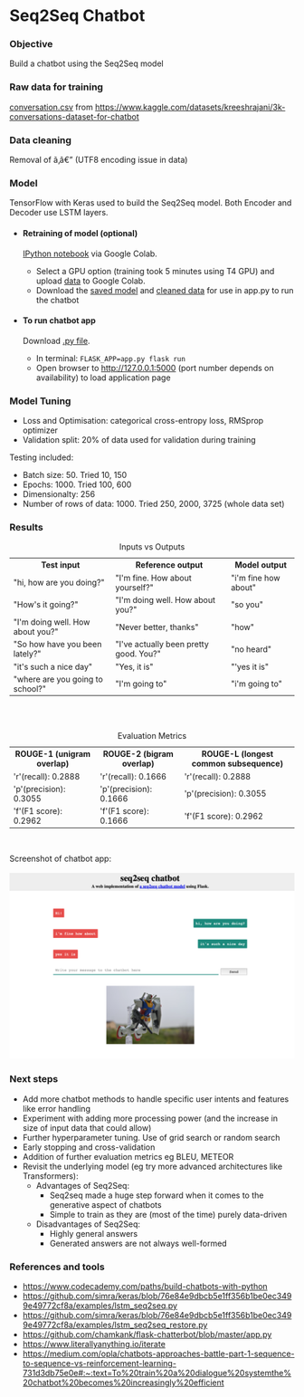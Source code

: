 # Seq2Seq Chatbot
### Objective

Build a chatbot using the Seq2Seq model

### Raw data for training
 
[conversation.csv](training_model/conversation.csv) from https://www.kaggle.com/datasets/kreeshrajani/3k-conversations-dataset-for-chatbot

### Data cleaning

Removal of ã‚â€” (UTF8 encoding issue in data)

### Model

TensorFlow with Keras used to build the Seq2Seq model. Both Encoder and Decoder use LSTM layers.

- <h4>Retraining of model (optional)</h4>

  [IPython notebook](training_model/Train_seq2seq_model.ipynb) via Google Colab. 
  
  - Select a GPU option (training took 5 minutes using T4 GPU) and upload [data](training_model/conversation.csv) to Google Colab. 
  - Download the [saved model](training_model.h5) and [cleaned data](pairs.pkl) for use in app.py to run the chatbot 

- <h4>To run chatbot app</h4>

  Download [.py file](app.py). 
  
  - In terminal: ```FLASK_APP=app.py flask run```
  - Open browser to http://127.0.0.1:5000 (port number depends on availability) to load application page 

### Model Tuning

- Loss and Optimisation: categorical cross-entropy loss, RMSprop optimizer
- Validation split: 20% of data used for validation during training 

Testing included:
- Batch size: 50. Tried 10, 150
- Epochs: 1000. Tried 100, 600
- Dimensionalty: 256
- Number of rows of data: 1000. Tried 250, 2000, 3725 (whole data set) 

### Results
<table>
<caption>Inputs vs Outputs</caption>
  <tr>
    <th>Test input</th>
    <th>Reference output</th> 
    <th>Model output</th> 
  </tr>
  <tr>
    <td>"hi, how are you doing?"</td>
    <td>"I'm fine. How about yourself?"</td> 
    <td>"i'm fine how about"</td> 
  </tr>
  <tr>
    <td>"How's it going?"</td>
    <td>"I'm doing well. How about you?"</td> 
    <td>"so you"</td> 
  </tr>
  <tr>
    <td>"I'm doing well. How about you?"</td>
    <td>"Never better, thanks"</td> 
    <td>"how"</td> 
  </tr>
   <tr>
    <td>"So how have you been lately?"</td>
    <td>"I've actually been pretty good. You?"</td> 
    <td>"no heard"</td> 
  </tr>
   <tr>
    <td>"it's such a nice day"</td>
    <td>"Yes, it is"</td> 
    <td>"'yes it is"</td> 
  </tr>
   <tr>
    <td>"where are you going to school?"</td>
    <td>"I'm going to"</td> 
    <td>"i'm going to"</td> 
  </tr>
</table>
<br>

<br>
<table>
<caption>Evaluation Metrics</caption>
  <tr>
    <th>ROUGE-1 (unigram overlap)</th>
    <th>ROUGE-2 (bigram overlap)</th> 
    <th>ROUGE-L (longest common subsequence)</th> 
  </tr>
  <tr>
    <td>'r'(recall): 0.2888</td>
    <td>'r'(recall): 0.1666</td> 
    <td>'r'(recall): 0.2888 </td> 
  </tr>
  <tr>
    <td>'p'(precision): 0.3055 </td>
    <td>'p'(precision): 0.1666</td> 
    <td>'p'(precision): 0.3055</td> 
  </tr>
  <tr>
    <td>'f'(F1 score): 0.2962 </td>
    <td>'f'(F1 score): 0.1666</td> 
    <td>'f'(F1 score): 0.2962 </td> 
  </tr>
  </tr>
</table>
<br>




Screenshot of chatbot app:
<br>
<br>
<img src="seq2seq_screenshot.png" alt="Seq2Seq chatbot">
<br>




### Next steps

- Add more chatbot methods to handle specific user intents and features like error handling
- Experiment with adding more processing power (and the increase in size of input data that could allow)
- Further hyperparameter tuning. Use of grid search or random search
- Early stopping and cross-validation
- Addition of further evaluation metrics eg BLEU, METEOR
- Revisit the underlying model (eg try more advanced architectures like Transformers):
  - Advantages of Seq2Seq:   
    - Seq2seq made a huge step forward when it comes to the generative aspect of chatbots
    - Simple to train as they are (most of the time) purely data-driven
  - Disadvantages of Seq2Seq:   
    - Highly general answers
    - Generated answers are not always well-formed


### References and tools

- https://www.codecademy.com/paths/build-chatbots-with-python
- https://github.com/simra/keras/blob/76e84e9dbcb5e1ff356b1be0ec3499e49772cf8a/examples/lstm_seq2seq.py
- https://github.com/simra/keras/blob/76e84e9dbcb5e1ff356b1be0ec3499e49772cf8a/examples/lstm_seq2seq_restore.py
- https://github.com/chamkank/flask-chatterbot/blob/master/app.py
- https://www.literallyanything.io/iterate 
- https://medium.com/opla/chatbots-approaches-battle-part-1-sequence-to-sequence-vs-reinforcement-learning-731d3db75e0e#:~:text=To%20train%20a%20dialogue%20systemthe%20chatbot%20becomes%20increasingly%20efficient

